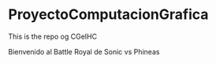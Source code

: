 # ProyectoComputacionGrafica
This is the repo og CGeIHC


Bienvenido al Battle Royal de Sonic vs Phineas
